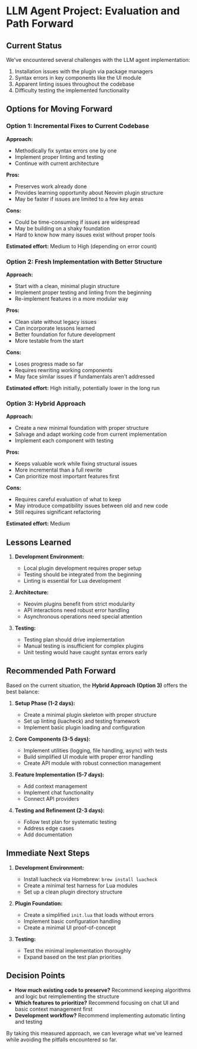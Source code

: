 # LLM Agent Project: Evaluation and Path Forward

## Current Status

We've encountered several challenges with the LLM agent implementation:

1. Installation issues with the plugin via package managers
2. Syntax errors in key components like the UI module
3. Apparent linting issues throughout the codebase
4. Difficulty testing the implemented functionality

## Options for Moving Forward

### Option 1: Incremental Fixes to Current Codebase

**Approach:**
- Methodically fix syntax errors one by one
- Implement proper linting and testing
- Continue with current architecture

**Pros:**
- Preserves work already done
- Provides learning opportunity about Neovim plugin structure
- May be faster if issues are limited to a few key areas

**Cons:**
- Could be time-consuming if issues are widespread
- May be building on a shaky foundation
- Hard to know how many issues exist without proper tools

**Estimated effort:** Medium to High (depending on error count)

### Option 2: Fresh Implementation with Better Structure

**Approach:**
- Start with a clean, minimal plugin structure 
- Implement proper testing and linting from the beginning
- Re-implement features in a more modular way

**Pros:**
- Clean slate without legacy issues
- Can incorporate lessons learned
- Better foundation for future development
- More testable from the start

**Cons:**
- Loses progress made so far
- Requires rewriting working components
- May face similar issues if fundamentals aren't addressed

**Estimated effort:** High initially, potentially lower in the long run

### Option 3: Hybrid Approach

**Approach:**
- Create a new minimal foundation with proper structure
- Salvage and adapt working code from current implementation
- Implement each component with testing

**Pros:**
- Keeps valuable work while fixing structural issues
- More incremental than a full rewrite
- Can prioritize most important features first

**Cons:**
- Requires careful evaluation of what to keep
- May introduce compatibility issues between old and new code
- Still requires significant refactoring

**Estimated effort:** Medium

## Lessons Learned

1. **Development Environment:**
   - Local plugin development requires proper setup
   - Testing should be integrated from the beginning
   - Linting is essential for Lua development

2. **Architecture:**
   - Neovim plugins benefit from strict modularity
   - API interactions need robust error handling
   - Asynchronous operations need special attention

3. **Testing:**
   - Testing plan should drive implementation
   - Manual testing is insufficient for complex plugins
   - Unit testing would have caught syntax errors early

## Recommended Path Forward

Based on the current situation, the **Hybrid Approach (Option 3)** offers the best balance:

1. **Setup Phase (1-2 days):**
   - Create a minimal plugin skeleton with proper structure
   - Set up linting (luacheck) and testing framework
   - Implement basic plugin loading and configuration

2. **Core Components (3-5 days):**
   - Implement utilities (logging, file handling, async) with tests
   - Build simplified UI module with proper error handling
   - Create API module with robust connection management

3. **Feature Implementation (5-7 days):**
   - Add context management 
   - Implement chat functionality
   - Connect API providers

4. **Testing and Refinement (2-3 days):**
   - Follow test plan for systematic testing
   - Address edge cases
   - Add documentation

## Immediate Next Steps

1. **Development Environment:**
   - Install luacheck via Homebrew: `brew install luacheck`
   - Create a minimal test harness for Lua modules
   - Set up a clean plugin directory structure

2. **Plugin Foundation:**
   - Create a simplified `init.lua` that loads without errors
   - Implement basic configuration handling
   - Create a minimal UI proof-of-concept

3. **Testing:**
   - Test the minimal implementation thoroughly
   - Expand based on the test plan priorities

## Decision Points

- **How much existing code to preserve?** Recommend keeping algorithms and logic but reimplementing the structure
- **Which features to prioritize?** Recommend focusing on chat UI and basic context management first
- **Development workflow?** Recommend implementing automatic linting and testing

By taking this measured approach, we can leverage what we've learned while avoiding the pitfalls encountered so far. 